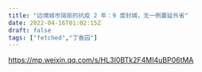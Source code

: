 ```yaml
---
title: "边境城市瑞丽的抗疫 2 年：9 度封城，无一例蔓延外省"
date: 2022-04-16T01:02:15Z
draft: false
tags: ["fetched","丁香园"]
---
```


https://mp.weixin.qq.com/s/HL3I0BTk2F4MI4uBP06tMA

